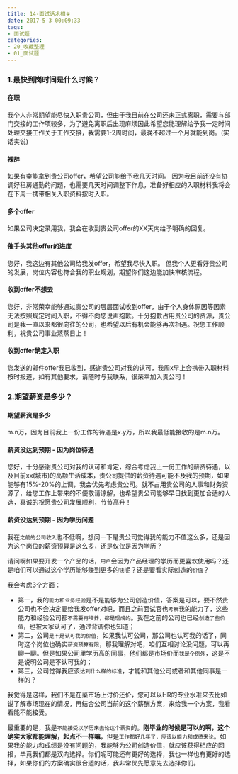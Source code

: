 ```yaml
---
title: 14-面试话术相关
date: 2017-5-3 00:09:33
tags:
- 面试题
categories: 
- 20_收藏整理
- 01_面试题
---
```




### 1.最快到岗时间是什么时候？

#### 在职

我个人非常期望能尽快入职贵公司，但由于我目前在公司还未正式离职，需要与部门交接的工作项较多，为了避免离职后出现麻烦因此希望您能理解给予我一定时间处理交接工作关于工作交接，我需要1-2周时间，最晚不超过一个月就能到岗。(实话实说)

#### 裸辞

如果有幸能拿到贵公司offer，希望公司能给予我几天时间。
因为我目前还没有协调好租房通勤的问题，也需要几天时间调整下作息，准备好相应的入职材料我将会在下周一携带相关入职资料按时入职。

#### 多个offer

如果公司决定录用我，我会在收到贵公司offer的XX天内给予明确的回复。

#### 催手头其他offer的进度

您好，我这边有其他公司给我发offer，希望我尽快入职。
但我个人更看好贵公司的发展，岗位内容也符合我的职业规划，期望你们这边能加快审核流程。

#### 收到offer不想去

您好，非常荣幸能够通过贵公司的层层面试收到offer，由于个人身体原因等因素无法按照规定时间入职，不得不向您说声抱歉。十分抱歉占用贵公司的资源，贵公司是我一直以来都很向往的公司，也希望以后有机会能够再次相遇。祝您工作顺利，祝贵公司事业蒸蒸日上！

#### 收到offer确定入职

您发送的邮件offer我已收到，感谢贵公司对我的认可，我周x早上会携带入职材料按时报道，如有其他要求，请随时与我联系，很荣幸加入贵公司！



### 2.期望薪资是多少？

#### 期望薪资是多少

m.n万，因为目前我上一份工作的待遇是x.y万，所以我最低能接收的是m.n万。

#### 薪资没达到预期 - 因为岗位待遇

您好，十分感谢贵公司对我的认可和肯定，综合考虑我上一份工作的薪资待遇，以及目前xx(城市)的高额生活成本，贵公司提供的薪资待遇可能不及我的预期，如果能够有15%-20%的上调，我会优先考虑贵公司。就不占用贵公司的人事和财务资源了，给您工作上带来的不便敬请谅解，也希望贵公司能够早日找到更加合适的人选，真诚的祝愿贵公司发展顺利，节节高升！

#### 薪资没达到预期 - 因为学历问题

我在`之前的公司收入`也不低啊，想问一下是贵公司觉得我的能力不值这么多，还是因为这个岗位的薪资预算是这么多，还是仅仅是因为学历？

请问啊如果要开发一个产品的话，`用户`会因为产品经理的学历而更喜欢使用吗？还是咱们可以通过这个学历能够赚到更多的`钱`呢？还是要看实际创造的`价值`？

我会考虑3个方面：

* 第一，我的`能力和业务经验`是不是能够为公司创造价值，答案是可以，要不然贵公司也不会决定要给我发offer对吧，而且之前面试官也`考察`我的能力了，这些能力和经验公司都`不需要再培养，都是现成的`。我在之前的公司也已经`创造了些价值`，也被大家认可了，通过背调你也知道；
* 第二，公司`是不是认可我的价值`，如果我认可公司，那公司也认可我的话了，同时这个岗位也确实`薪资预算有限`，那我理解对吧，咱们互相讨论没问题，可以再聊一聊。但是如果公司里学历高的同事，他们都是市场价而`我是个例外`，这是不是说明公司是不认可我的；
* 第三，公司觉得我应该`达到什么样的标准`，才能和其他公司或者和其他同事是一样的？

我觉得是这样，我们不是在菜市场上讨价还价，您可以以HR的专业水准来去比如说了解市场现在的情况，再结合公司当前的这个薪酬方案，来给我一个方案，我看看能不能接受。

最重要的是，我是`不能接受以学历来去论这个薪资`的。**刚毕业的时候是可以的啊，这个确实大家都能理解，起点不一样嘛**，但是`工作都好几年了，应该以能力和成绩来论`。如果我的能力和成绩是没有问题的，我能够为公司创造价值，就应该获得相应的回报，毕竟我们都是双向选择。你们呢可能还有更好的选择，我也一样也有更好的选择，如果你们的方案确实很合适的话，我非常优先愿意先去选择你们。

